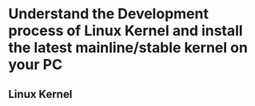 # Understand the Development process of Linux Kernel and install the latest mainline/stable kernel on your PC

## Linux Kernel

